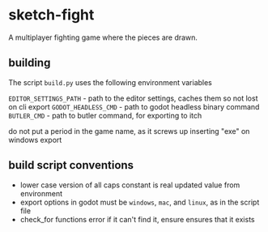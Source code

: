 # sketch-fight
A multiplayer fighting game where the pieces are drawn.

## building
The script `build.py` uses the following environment variables

`EDITOR_SETTINGS_PATH` - path to the editor settings, caches them so not lost on cli export
`GODOT_HEADLESS_CMD` - path to godot headless binary command
`BUTLER_CMD` - path to butler command, for exporting to itch

do not put a period in the game name, as it screws up inserting "exe" on windows export

## build script conventions

 - lower case version of all caps constant is real updated value from environment
 - export options in godot must be `windows`, `mac`, and `linux`, as in the script file
 - check_for functions error if it can't find it, ensure ensures that it exists
